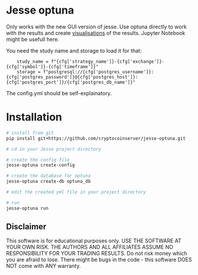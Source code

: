 # Jesse optuna

Only works with the new GUI version of jesse.
Use optuna directly to work with the results and create [visualisations](https://optuna.readthedocs.io/en/stable/tutorial/10_key_features/005_visualization.html) of the results. Jupyter Notebook might be usefull here.

You need the study name and storage to load it for that:

```
    study_name = f"{cfg['strategy_name']}-{cfg['exchange']}-{cfg['symbol']}-{cfg['timeframe']}"
    storage = f"postgresql://{cfg['postgres_username']}:{cfg['postgres_password']}@{cfg['postgres_host']}:{cfg['postgres_port']}/{cfg['postgres_db_name']}"
```

The config.yml should be self-explainatory.

# Installation

```sh
# install from git
pip install git+https://github.com/cryptocoinserver/jesse-optuna.git

# cd in your Jesse project directory

# create the config file
jesse-optuna create-config

# create the database for optuna 
jesse-optuna create-db optuna_db

# edit the created yml file in your project directory 

# run
jesse-optuna run

```


## Disclaimer
This software is for educational purposes only. USE THE SOFTWARE AT YOUR OWN RISK. THE AUTHORS AND ALL AFFILIATES ASSUME NO RESPONSIBILITY FOR YOUR TRADING RESULTS. Do not risk money which you are afraid to lose. There might be bugs in the code - this software DOES NOT come with ANY warranty.

